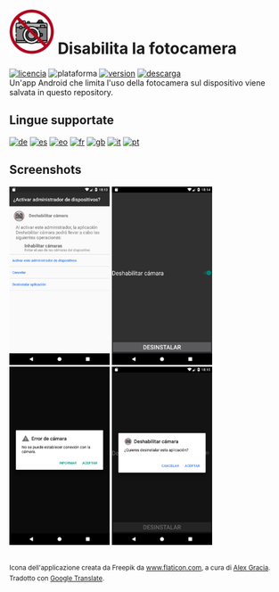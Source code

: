 <!-- Italiano -->
# <img alt="app-icon" src="../img/app-icon.png" width="80" height="80"> Disabilita la fotocamera
<!-- Botones -->
[![licencia](https://img.shields.io/github/license/AlexGracia/Deshabilitar-camara?label=licenza&logo=Open-Access&style=flat-square)](../../LICENSE.md)
![plataforma](https://img.shields.io/badge/piattaforma-android-%232b995c?logo=Android&style=flat-square)
[![version](https://img.shields.io/github/tag/AlexGracia/Deshabilitar-camara?label=versione&logo=Skyliner&logoColor=9cf&style=flat-square)](https://github.com/AlexGracia/Deshabilitar-camara/releases/latest)
[![descarga](https://img.shields.io/badge/scarico-Deshabilitar--camara.apk-%23cca414?logo=DocuSign&style=flat-square)](https://github.com/AlexGracia/Deshabilitar-camara/releases/latest/download/Deshabilitar-camara.apk)
<br>Un'app Android che limita l'uso della fotocamera sul dispositivo viene salvata in questo repository.

## Lingue supportate
[<img title="Tedesco" alt="de" src="https://github.githubassets.com/images/icons/emoji/unicode/1f1e9-1f1ea.png" width="20" height="20">](README-de.md) [<img title="Spagnolo" alt="es" src="https://github.githubassets.com/images/icons/emoji/unicode/1f1ea-1f1f8.png" width="20" height="20">](../../README.md) [<img title="Esperanto" alt="eo" src="https://upload.wikimedia.org/wikipedia/commons/7/78/Nuvola_Esperantujo_flag.svg" width="17" height="17">](README-eo.md) [<img title="Francese" alt="fr" src="https://github.githubassets.com/images/icons/emoji/unicode/1f1eb-1f1f7.png" width="20" height="20">](README-fr.md) [<img title="Inglese" alt="gb" src="https://github.githubassets.com/images/icons/emoji/unicode/1f1ec-1f1e7.png" width="20" height="20">](README-gb.md) [<img title="Italiano" alt="it" src="https://github.githubassets.com/images/icons/emoji/unicode/1f1ee-1f1f9.png" width="20" height="20">](README-it.md) [<img title="Portoghese" alt="pt" src="https://github.githubassets.com/images/icons/emoji/unicode/1f1f5-1f1f9.png" width="20" height="20">](README-pt.md)

## Screenshots
<img title="Attiva amministratore" alt="screenshot1" src="../img/Screenshot1.png" width="180" height="320"> <img title="Disabilita la fotocamera" alt="screenshot2" src="../img/Screenshot2.png" width="180" height="320"> <img title="Fotocamera disabilitata" alt="screenshot3" src="../img/Screenshot3.png" width="180" height="320"> <img title="Disinstalla app" alt="screenshot4" src="../img/Screenshot4.png" width="180" height="320">

<br><sup>Icona dell'applicazione creata da Freepik da www.flaticon.com, a cura di [Alex Gracia](https://github.com/AlexGracia).
<br>Tradotto con [Google Translate](https://translate.google.com/).</sup>
